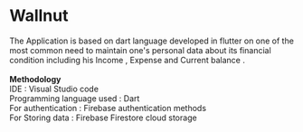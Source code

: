 # Wallnut
The Application is based on dart language developed in flutter on one of the most common need to maintain one's personal data about its financial condition including his Income , Expense and Current balance .<br>
<br> <strong>Methodology</strong>
<br>	IDE : Visual Studio code
<br>	Programming language used : Dart
<br>	For authentication : Firebase authentication methods
<br>  For Storing data : Firebase Firestore cloud storage
